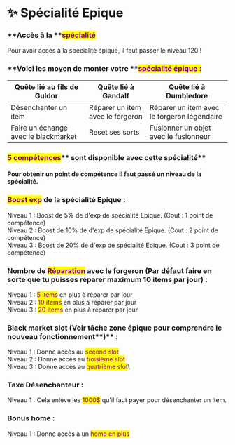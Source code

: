 # ✨ Spécialité Epique

### **Accès à la **<mark style="color:purple;">**spécialité**</mark>

Pour avoir accès à la spécialité épique, il faut passer le niveau 120 !

### **Voici les moyen de monter votre **<mark style="color:purple;">**spécialité épique  :**</mark>&#x20;

| Quête lié au fils de Guldor          | Quête lié à Gandalf              | Quête lié à Dumbledore                       |
| ------------------------------------ | -------------------------------- | -------------------------------------------- |
| Désenchanter un item                 | Réparer un item avec le forgeron | Réparer un item avec le forgeron légendaire  |
| Faire un échange avec le blackmarket | Reset ses sorts                  | Fusionner un objet avec le fusionneur        |

### <mark style="color:purple;">**5 compétences**</mark>** sont disponible avec cette spécialité**

#### P**our obtenir un point de compétence il faut passé un niveau de la spécialité.**&#x20;

### <mark style="color:purple;">Boost exp</mark> de la spécialité Epique :&#x20;

Niveau 1 : Boost de 5% de d'exp de spécialité Epique. (Cout : 1 point de compétence) \
Niveau 2 : Boost de 10% de d'exp de spécialité Epique. (Cout : 2 point de compétence) \
Niveau 3 : Boost de 20% de d'exp de spécialité Epique. (Cout : 3 point de compétence)

### Nombre de <mark style="color:purple;">Réparation</mark> avec le forgeron (Par défaut faire en sorte que tu puisses réparer maximum 10 items par jour) :&#x20;

Niveau 1 : <mark style="color:purple;">5 items</mark> en plus à réparer par jour \
Niveau 2 : <mark style="color:purple;">10 items</mark> en plus à réparer par jour \
Niveau 3 : <mark style="color:purple;">20 items</mark> en plus à réparer par jour

### Black market slot (Voir tâche zone épique pour comprendre le nouveau fonctionnement**)** :&#x20;

Niveau 1 : Donne accès au <mark style="color:purple;">second slot</mark> \
Niveau 2 : Donne accès au <mark style="color:purple;">troisième slot</mark> \
Niveau 3 : Donne accès au <mark style="color:purple;">quatrième slot</mark>\


### Taxe Désenchanteur :&#x20;

Niveau 1 : Cela enlève les <mark style="color:purple;">1000$</mark> qu'il faut payer pour désenchanter un item.

### Bonus home :&#x20;

Niveau 1 : Donne accès à un <mark style="color:purple;">home en plus</mark>
